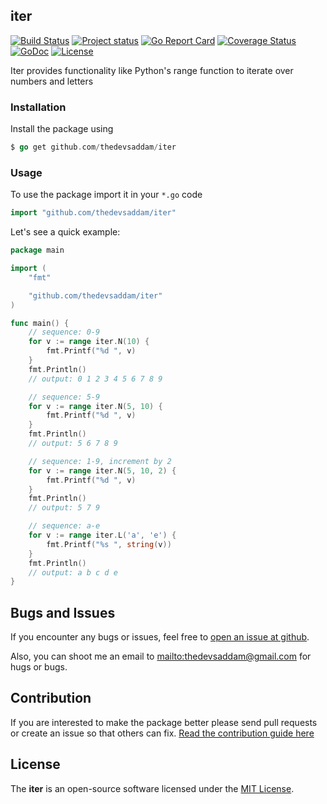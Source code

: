 iter
---
[![Build Status](https://travis-ci.org/thedevsaddam/iter.svg?branch=master)](https://travis-ci.org/thedevsaddam/iter)
[![Project status](https://img.shields.io/badge/version-v1-green.svg)](https://github.com/thedevsaddam/iter/releases)
[![Go Report Card](https://goreportcard.com/badge/github.com/thedevsaddam/iter)](https://goreportcard.com/report/github.com/thedevsaddam/iter)
[![Coverage Status](https://coveralls.io/repos/github/thedevsaddam/iter/badge.svg?branch=master)](https://coveralls.io/github/thedevsaddam/iter)
[![GoDoc](https://godoc.org/github.com/thedevsaddam/iter?status.svg)](https://pkg.go.dev/github.com/thedevsaddam/iter)
[![License](https://img.shields.io/dub/l/vibe-d.svg)](LICENSE.md)

Iter provides functionality like Python's range function to iterate over numbers and letters

### Installation

Install the package using
```go
$ go get github.com/thedevsaddam/iter
```

### Usage

To use the package import it in your `*.go` code
```go
import "github.com/thedevsaddam/iter"
```

Let's see a quick example:

```go
package main

import (
	"fmt"

	"github.com/thedevsaddam/iter"
)

func main() {
	// sequence: 0-9
	for v := range iter.N(10) {
		fmt.Printf("%d ", v)
	}
	fmt.Println()
	// output: 0 1 2 3 4 5 6 7 8 9

	// sequence: 5-9
	for v := range iter.N(5, 10) {
		fmt.Printf("%d ", v)
	}
	fmt.Println()
	// output: 5 6 7 8 9

	// sequence: 1-9, increment by 2
	for v := range iter.N(5, 10, 2) {
		fmt.Printf("%d ", v)
	}
	fmt.Println()
	// output: 5 7 9

	// sequence: a-e
	for v := range iter.L('a', 'e') {
		fmt.Printf("%s ", string(v))
	}
	fmt.Println()
	// output: a b c d e
}

```


## Bugs and Issues

If you encounter any bugs or issues, feel free to [open an issue at
github](https://github.com/thedevsaddam/iter/issues).

Also, you can shoot me an email to
<mailto:thedevsaddam@gmail.com> for hugs or bugs.

## Contribution
If you are interested to make the package better please send pull requests or create an issue so that others can fix.
[Read the contribution guide here](CONTRIBUTING.md)


## License
The **iter** is an open-source software licensed under the [MIT License](LICENSE.md).